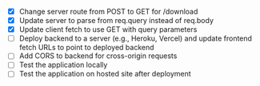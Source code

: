 - [x] Change server route from POST to GET for /download
- [x] Update server to parse from req.query instead of req.body
- [x] Update client fetch to use GET with query parameters
- [ ] Deploy backend to a server (e.g., Heroku, Vercel) and update frontend fetch URLs to point to deployed backend
- [ ] Add CORS to backend for cross-origin requests
- [ ] Test the application locally
- [ ] Test the application on hosted site after deployment
